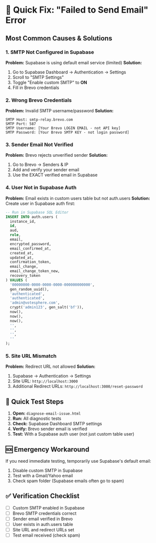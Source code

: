# 🚨 Quick Fix: "Failed to Send Email" Error

## Most Common Causes & Solutions

### 1. **SMTP Not Configured in Supabase**
**Problem:** Supabase is using default email service (limited)
**Solution:**
1. Go to Supabase Dashboard → Authentication → Settings
2. Scroll to "SMTP Settings"
3. Toggle "Enable custom SMTP" to **ON**
4. Fill in Brevo credentials

### 2. **Wrong Brevo Credentials**
**Problem:** Invalid SMTP username/password
**Solution:**
```
SMTP Host: smtp-relay.brevo.com
SMTP Port: 587
SMTP Username: [Your Brevo LOGIN EMAIL - not API key]
SMTP Password: [Your Brevo SMTP KEY - not login password]
```

### 3. **Sender Email Not Verified**
**Problem:** Brevo rejects unverified sender
**Solution:**
1. Go to Brevo → Senders & IP
2. Add and verify your sender email
3. Use the EXACT verified email in Supabase

### 4. **User Not in Supabase Auth**
**Problem:** Email exists in custom users table but not auth.users
**Solution:** Create user in Supabase auth first:

```sql
-- Run in Supabase SQL Editor
INSERT INTO auth.users (
  instance_id,
  id,
  aud,
  role,
  email,
  encrypted_password,
  email_confirmed_at,
  created_at,
  updated_at,
  confirmation_token,
  email_change,
  email_change_token_new,
  recovery_token
) VALUES (
  '00000000-0000-0000-0000-000000000000',
  gen_random_uuid(),
  'authenticated',
  'authenticated',
  'admin@votesphere.com',
  crypt('admin123', gen_salt('bf')),
  now(),
  now(),
  now(),
  '',
  '',
  '',
  ''
);
```

### 5. **Site URL Mismatch**
**Problem:** Redirect URL not allowed
**Solution:**
1. Supabase → Authentication → Settings
2. Site URL: `http://localhost:3000`
3. Additional Redirect URLs: `http://localhost:3000/reset-password`

## 🔧 Quick Test Steps

1. **Open:** `diagnose-email-issue.html`
2. **Run:** All diagnostic tests
3. **Check:** Supabase Dashboard SMTP settings
4. **Verify:** Brevo sender email is verified
5. **Test:** With a Supabase auth user (not just custom table user)

## 🆘 Emergency Workaround

If you need immediate testing, temporarily use Supabase's default email:
1. Disable custom SMTP in Supabase
2. Test with a Gmail/Yahoo email
3. Check spam folder (Supabase emails often go to spam)

## ✅ Verification Checklist

- [ ] Custom SMTP enabled in Supabase
- [ ] Brevo SMTP credentials correct
- [ ] Sender email verified in Brevo  
- [ ] User exists in auth.users table
- [ ] Site URL and redirect URLs set
- [ ] Test email received (check spam)